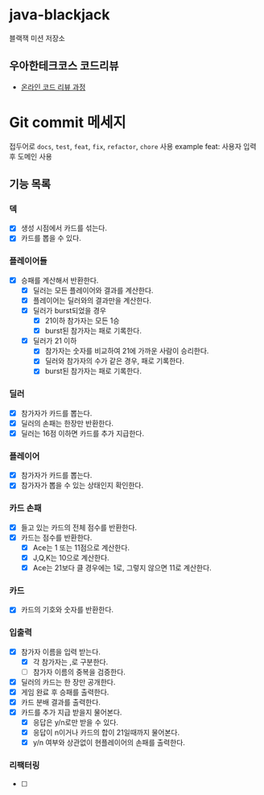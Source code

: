 # java-blackjack

블랙잭 미션 저장소

## 우아한테크코스 코드리뷰

- [온라인 코드 리뷰 과정](https://github.com/woowacourse/woowacourse-docs/blob/master/maincourse/README.md)


# Git commit 메세지

접두어로 `docs`, `test`, `feat`, `fix`, `refactor`, `chore` 사용
example feat: 사용자 입력 후 도메인 사용

## 기능 목록

### 덱

- [x] 생성 시점에서 카드를 섞는다.
- [x] 카드를 뽑을 수 있다.

### 플레이어들

- [x] 승패를 계산해서 반환한다.
    - [x] 딜러는 모든 플레이어와 결과를 계산한다.
    - [x] 플레이어는 딜러와의 결과만을 계산한다.
    - [x] 딜러가 burst되었을 경우
        - [x] 21이하 참가자는 모든 1승
        - [x] burst된 참가자는 패로 기록한다.
    - [x] 딜러가 21 이하
        - [x] 참가자는 숫자를 비교하여 21에 가까운 사람이 승리한다.
        - [x] 딜러와 참가자의 수가 같은 경우, 패로 기록한다.
        - [x] burst된 참가자는 패로 기록한다.

### 딜러

- [x] 참가자가 카드를 뽑는다.
- [x] 딜러의 손패는 한장만 반환한다.
- [x] 딜러는 16점 이하면 카드를 추가 지급한다.

### 플레이어

- [x] 참가자가 카드를 뽑는다.
- [x] 참가자가 뽑을 수 있는 상태인지 확인한다.

### 카드 손패

- [x] 들고 있는 카드의 전체 점수를 반환한다.
- [x] 카드는 점수를 반환한다.
    - [x] Ace는 1 또는 11점으로 계산한다.
    - [x] J,Q,K는 10으로 계산한다.
    - [x] Ace는 21보다 클 경우에는 1로, 그렇지 않으면 11로 계산한다.

### 카드

- [x] 카드의 기호와 숫자를 반환한다.

### 입출력

- [x] 참가자 이름을 입력 받는다.
    - [x] 각 참가자는 ,로 구분한다.
    - [ ] 참가자 이름의 중복을 검증한다.
- [x] 딜러의 카드는 한 장만 공개한다.
- [x] 게임 완료 후 승패를 출력한다.
- [x] 카드 분배 결과를 출력한다.
- [x] 카드를 추가 지급 받을지 물어본다.
    - [x] 응답은 y/n로만 받을 수 있다.
    - [x] 응답이 n이거나 카드의 합이 21일때까지 물어본다.
    - [x] y/n 여부와 상관없이 현플레이어의 손패를 출력한다.

### 리팩터링

- [ ] 
